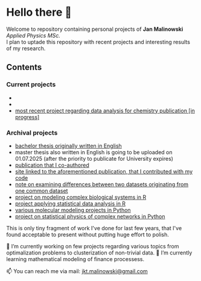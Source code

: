 # Hello there 👋

Welcome to repository containing personal projects of **Jan Malinowski** *Applied Physics MSc.*  
I plan to uptade this repository with recent projects and interesting results of my research.

## Contents

### Current projects
- 
- 
- [most recent project regarding data analysis for chemistry publication [in progress]](https://github.com/jktmal/jktmal/tree/main/statistical_analysis_of_extraction_optimization)
### Archival projects
- [bachelor thesis originally written in English](https://github.com/jktmal/jktmal/blob/main/BSc_thesis_JanMalinowski.pdf)
- master thesis also written in English is going to be uploaded on 01.07.2025 (after the priority to publicate for University expires)
- [publication that I co-authored](https://www.researchgate.net/publication/346736446_Properties_of_Cavities_in_Biological_Structures-A_Survey_of_the_Protein_Data_Bank)
- [site linked to the aforementioned publication, that I contributed with my code](http://info.ifpan.edu.pl/~chwastyk/spaceball/)
- [note on examining differences between two datasets originating from one common dataset](https://github.com/jktmal/jktmal/blob/main/stat_note.pdf) 
- [project on modeling complex biological systems in R](https://github.com/jktmal/jktmal/tree/main/modelling_of_complex_biological_systems)
- [project applying statistical data analysis in R](https://github.com/jktmal/jktmal/tree/main/statistical_data_analysis)
- [various molecular modeling projects in Python](https://github.com/jktmal/jktmal/tree/main/molecular_modeling)
- [project on statistical physics of complex networks in Python](https://github.com/jktmal/jktmal/tree/main/statistical_physics_of_complex_networks)


This is only tiny fragment of work I've done for last few years, that I've found acceptable to present without putting huge effort to polish.

🔭 I’m currently working on few projects regarding various topics from optimalization problems to clusterization of non-trivial data.
🌱 I’m currently learning mathematical modeling of finance processess.

📫 You can reach me via mail: <jkt.malinowski@gmail.com>

<!--
**jktmal/jktmal** is a ✨ _special_ ✨ repository because its `README.md` (this file) appears on your GitHub profile.

Here are some ideas to get you started:


- 👯 I’m looking to collaborate on ...
- 🤔 I’m looking for help with ...
- 💬 Ask me about ...
- ...
- 😄 Pronouns: ...
- ⚡ Fun fact: ...
-->
